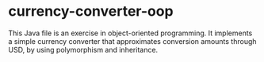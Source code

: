 # currency-converter-oop
This Java file is an exercise in object-oriented programming. It implements a simple currency converter that approximates conversion amounts through USD, by using polymorphism and inheritance.
